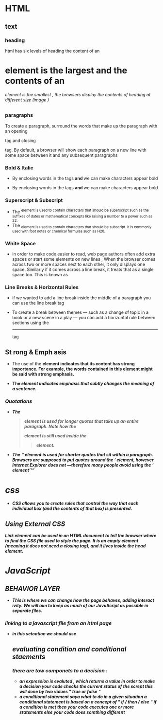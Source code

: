 # HTML
## text 
### heading
html has six levels of heading the content of an <h1> element is the largest and the contents of an <h6> element is the smallest , the browsers display the contents of heading at different size 
(image ) 

### paragraphs 
To create a paragraph, surround
the words that make up the
paragraph with an opening <p>
tag and closing </p> tag.
By default, a browser will show
each paragraph on a new line
with some space between it and
any subsequent paragraphs

### Bold & Italic
- By enclosing words in the tags
<b> and </b> we can make
characters appear bold

- By enclosing words in the tags
<b> and </b> we can make
characters appear bold

### Superscript & Subscript
- The <sup> element is used
to contain characters that
should be superscript such
as the suffixes of dates or
mathematical concepts like
raising a number to a power such
as 22.
- The <sub> element is used to
contain characters that should
be subscript. It is commonly
used with foot notes or chemical
formulas such as H20.

### White Space

- In order to make code easier to
read, web page authors often
add extra spaces or start some
elements on new lines , When the browser comes across
two or more spaces next to each
other, it only displays one space.
Similarly if it comes across a line
break, it treats that as a single
space too. This is known as

### Line Breaks & Horizontal Rules
- if we wanted to add a line break inside the
middle of a paragraph you can
use the line break tag <br /> 

- To create a break between themes — such as a change of topic in a book or a new scene in a play — you can add a horizontal rule between sections using the <hr /> tag

## St rong & Emph asis
- The use of the <strong>
element indicates that its content has strong importance. For example, the words contained in this element might be said with strong emphasis.

- The <em> element indicates emphasis that subtly changes the meaning of a sentence.

### Quotations
- The <blockquote> element is used for longer quotes that take up an entire paragraph. Note how the <p> element is still
used inside the <blockquote> element.

- The <q> element is used for shorter quotes that sit within a paragraph. Browsers are
supposed to put quotes around the <q> element, however Internet Explorer does not —therefore many people avoid using the <q> element

# css
- CSS allows you to create rules that control the way that each individual box (and the contents of that box) is presented.


## Using External CSS 
Link element can be used in an HTML document to tell the browser where to find the CSS file used to style the page. It is an empty element (meaning it does not need a closing tag), and it lives inside the head element.

# JavaScript
## BEHAVIOR LAYER
- This is where we can change how the page behaves, adding interact ivity. We will aim to keep as much of our JavaScript as possible in separate files.

### linking to a javascript file from an html page 
- in this setoation we should use <script> element to tell the browser is is coming across a scropt
 #### for example : 
<script src="app.js"></script>

## evaluating condition and conditional staements 

### there are tow componets to a decision :
- an expression is evaluted , which returns a value 
in order to make a decision your code checks the current status of the scrept this will done by two values " true or false " 
- a conditional statement saya what to do in a given situation 
a conditional statement is based on a concept of " if / then / else " if a condition is met then your code executes one or more statements else your code does somthing different 






